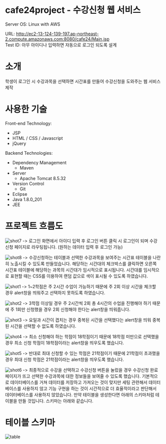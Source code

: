 # cafe24project - 수강신청 웹 서비스

Server OS: Linux with AWS<br>

URL: http://ec2-13-124-139-197.ap-northeast-2.compute.amazonaws.com:8080/cafe24/Main.jsp<br>
Test ID: 아무 아이디나 입력하면 자동으로 로그인 되도록 설계<br>

# 소개
학생이 로그인 시 수강과목을 선택하면 시간표를 만들어 수강신청을 도와주는 웹 서비스 제작

# 사용한 기술
Front-end Technology:
- JSP
- HTML / CSS / Javascript
- jQuery

Backend Technologies:
- Dependency Management
	- Maven
- Server
	- Apache Tomcat 8.5.32
- Version Control
	- Git
- Eclipse
- Java 1.8.0_201
- JEE

# 프로젝트 흐름도
![shot7](https://github.com/dmsqufn093/cafe24project/blob/master/WebContent/img2019/shot7.png)
-> 로그인 화면에서 아이디 입력 후 로그인 버튼 클릭 시 로그인이 되며 수강신청 페이지로 라우팅됩니다. (원하는 데이터 입력 후 로그인 가능)<br>


![shot8](https://github.com/dmsqufn093/cafe24project/blob/master/WebContent/img2019/shot8.png)
-> 수강신청하는 테이블과 선택한 수강과목을 보여주는 시간표 테이블을 나란히 노출시킬 수 있도록 만들었습니다.
해당하는 시간대의 체크박스를 클릭하면 오른쪽 시간표 테이블에 해당하는 과목의 시간대가 임시적으로 표시됩니다.
시간대를 임시적으로 표현할 때는 CSS를 이용하여 랜덤 값으로 색이 표시될 수 있도록 하였습니다.<br>


![shot1](https://github.com/dmsqufn093/cafe24project/blob/master/WebContent/img2019/shot1.png)
-> 1~2학점은 주 2시간 수업이 가능하기 때문에 주 2회 이상 시간을 체크할 경우 alert창을 띄워주고 선택하지 못하도록 하였습니다.<br>


![shot2](https://github.com/dmsqufn093/cafe24project/blob/master/WebContent/img2019/shot2.png)
-> 3학점 이상일 경우 주 2시간씩 2회 총 4시간의 수업을 진행해야 하기 때문에 주 1회만 신청했을 경우 2회 신청해야 한다는 alert창을 띄워줍니다.<br>


![shot3](https://github.com/dmsqufn093/cafe24project/blob/master/WebContent/img2019/shot3.png)
-> 요일과 시간이 겹치는 경우 중복된 시간을 선택했다는 alert창을 띄워 중복된 시간을 선택할 수 없도록 하였습니다.<br>


![shot4](https://github.com/dmsqufn093/cafe24project/blob/master/WebContent/img2019/shot4.png)
-> 최소 신청해야 하는 학점이 18학점이기 때문에 18학점 미만으로 선택했을 경우 최소 신청 학점이 18학점이라는 alert창을 띄우도록 했습니다.<br>


![shot5](https://github.com/dmsqufn093/cafe24project/blob/master/WebContent/img2019/shot5.png)
-> 반대로 최대 신청할 수 있는 학점은 21학점이기 때문에 21학점이 초과했을 경우 최대 신청 학점은 21학점이라는 alert창을 띄우도록 했습니다.<br>


![shot6](https://github.com/dmsqufn093/cafe24project/blob/master/WebContent/img2019/shot6.png)
-> 최종적으로 수강을 선택하고 수강신청 버튼을 눌렀을 경우 수강신청 완료 페이지가 뜨고 선택한 수강과목에 대한 정보들을 보여줄 수 있도록 했습니다.
기본적으로 데이터베이스를 거쳐 데이터를 저장하고 가져오는 것이 맞지만 세팅 관련해서 데이터베이스를 사용하지 않고 기능 구현을 하는 것이 시간적으로 더 효율적이라고 판단해서 데이터베이스를 사용하지 않았습니다.
만약 테이블을 생성한다면 아래의 스키마처럼 테이블을 만들 것입니다. 스키마는 아래와 같습니다.

# 테이블 스키마
![table](https://github.com/dmsqufn093/cafe24project/blob/master/WebContent/img2019/table.png)

